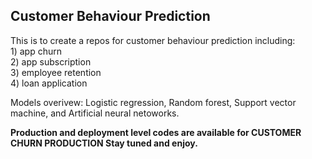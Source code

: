 ## Customer Behaviour Prediction
This is to create a repos for customer behaviour prediction including:   
	1) app churn  
	2) app subscription  
	3) employee retention  
	4) loan application  

Models overivew: Logistic regression, Random forest, Support vector machine, and Artificial neural netoworks.

******Production and deployment level codes are available for CUSTOMER CHURN PRODUCTION Stay tuned and enjoy.******

